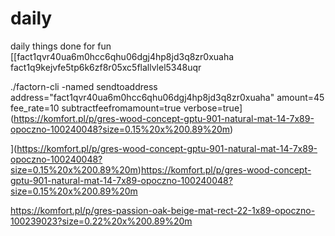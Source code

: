 # daily
daily things done for fun
[[fact1qvr40ua6m0hcc6qhu06dgj4hp8jd3q8zr0xuaha
fact1q9kejvfe5tp6k6zf8r05xc5flallvlel5348uqr

./factorn-cli -named sendtoaddress address="fact1qvr40ua6m0hcc6qhu06dgj4hp8jd3q8zr0xuaha" amount=45 fee_rate=10 subtractfeefromamount=true  verbose=true](https://komfort.pl/p/gres-wood-concept-gptu-901-natural-mat-14-7x89-opoczno-100240048?size=0.15%20x%200.89%20m)


](https://komfort.pl/p/gres-wood-concept-gptu-901-natural-mat-14-7x89-opoczno-100240048?size=0.15%20x%200.89%20m)https://komfort.pl/p/gres-wood-concept-gptu-901-natural-mat-14-7x89-opoczno-100240048?size=0.15%20x%200.89%20m

https://komfort.pl/p/gres-passion-oak-beige-mat-rect-22-1x89-opoczno-100239023?size=0.22%20x%200.89%20m
